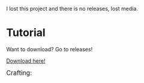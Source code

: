 I lost this project and there is no releases, <bold>lost media</bold>.


<h1>Tutorial</h1>

<p>Want to download?
Go to releases!</p>

<a href="https://github.com/patryksuu/Vine-Wood-Minecraft-Mod/releases">Download here!</a>

<big><p>Crafting:</p></big>
